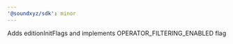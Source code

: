 ```yaml
---
'@soundxyz/sdk': minor
---
```


Adds editionInitFlags and implements OPERATOR_FILTERING_ENABLED flag
